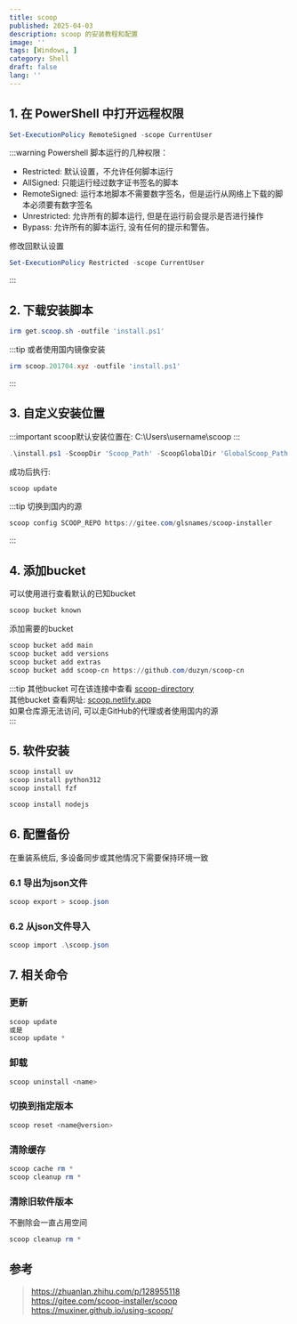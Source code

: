 ```yaml
---
title: scoop
published: 2025-04-03
description: scoop 的安装教程和配置
image: ''
tags: [Windows, ]
category: Shell
draft: false 
lang: ''
---
```


## 1. 在 PowerShell 中打开远程权限  

```Powershell
Set-ExecutionPolicy RemoteSigned -scope CurrentUser
```

:::warning
Powershell 脚本运行的几种权限：
* Restricted: 默认设置，不允许任何脚本运行
* AllSigned: 只能运行经过数字证书签名的脚本
* RemoteSigned: 运行本地脚本不需要数字签名，但是运行从网络上下载的脚本必须要有数字签名
* Unrestricted: 允许所有的脚本运行, 但是在运行前会提示是否进行操作
* Bypass: 允许所有的脚本运行, 没有任何的提示和警告。

修改回默认设置

```Powershell
Set-ExecutionPolicy Restricted -scope CurrentUser
```

:::

## 2. 下载安装脚本

```Powershell
irm get.scoop.sh -outfile 'install.ps1'
```

:::tip
或者使用国内镜像安装

```Powershell
irm scoop.201704.xyz -outfile 'install.ps1'
```

:::

## 3. 自定义安装位置

:::important
scoop默认安装位置在: C:\Users\username\scoop
:::

```Powershell
.\install.ps1 -ScoopDir 'Scoop_Path' -ScoopGlobalDir 'GlobalScoop_Path' -Proxy 'http://<ip:port>'
```

成功后执行:

```Powershell
scoop update
```

:::tip
切换到国内的源

```Powershell
scoop config SCOOP_REPO https://gitee.com/glsnames/scoop-installer
```

:::

## 4. 添加bucket

可以使用进行查看默认的已知bucket

```Powershell
scoop bucket known
```

添加需要的bucket

```Powershell
scoop bucket add main
scoop bucket add versions
scoop bucket add extras
scoop bucket add scoop-cn https://github.com/duzyn/scoop-cn
```

:::tip
其他bucket 可在该连接中查看 [scoop-directory](https://rasa.github.io/scoop-directory/by-score.html)  
其他bucket 查看网址: [scoop.netlify.app](https://scoop.netlify.app/buckets/)  
如果仓库源无法访问, 可以走GitHub的代理或者使用国内的源  
:::

## 5. 软件安装

```Powershell
scoop install uv
scoop install python312
scoop install fzf

scoop install nodejs
```

## 6. 配置备份

在重装系统后, 多设备同步或其他情况下需要保持环境一致

### 6.1 导出为json文件

```Powershell
scoop export > scoop.json​
```

### 6.2 从json文件导入

```Powershell
scoop import .\scoop.json
```

## 7. 相关命令

### 更新

```Powershell
scoop update
或是
scoop update *
```

### 卸载

```Powershell
scoop uninstall <name>
```

### 切换到指定版本

```Powershell
scoop reset <name@version>
```

### 清除缓存

```Powershell
scoop cache rm *
scoop cleanup rm *
```

### 清除旧软件版本

不删除会一直占用空间

```Powershell
scoop cleanup rm *
```

## 参考

> https://zhuanlan.zhihu.com/p/128955118  
> https://gitee.com/scoop-installer/scoop  
> https://muxiner.github.io/using-scoop/  
